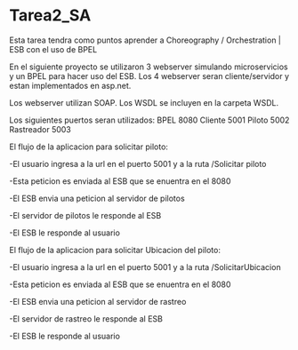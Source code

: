 # Tarea2_SA
Esta tarea tendra como puntos aprender a Choreography / Orchestration | ESB con el uso de BPEL

En el siguiente proyecto se utilizaron 3 webserver simulando microservicios y un BPEL para hacer uso del ESB. Los 4 webserver seran cliente/servidor y estan implementados en asp.net.

Los webserver utilizan SOAP. Los WSDL se incluyen en la carpeta WSDL.

Los siguientes puertos seran utilizados:
BPEL 8080
Cliente 5001
Piloto 5002
Rastreador 5003

El flujo de la aplicacion para solicitar piloto:

-El usuario ingresa a la url en el puerto 5001 y a la ruta /Solicitar piloto

-Esta peticion es enviada al ESB que se enuentra en el 8080

-El ESB envia una peticion al servidor de pilotos

-El servidor de pilotos le responde al ESB

-El ESB le responde al usuario


El flujo de la aplicacion para solicitar Ubicacion del piloto:

-El usuario ingresa a la url en el puerto 5001 y a la ruta /SolicitarUbicacion

-Esta peticion es enviada al ESB que se enuentra en el 8080

-El ESB envia una peticion al servidor de rastreo

-El servidor de rastreo le responde al ESB

-El ESB le responde al usuario